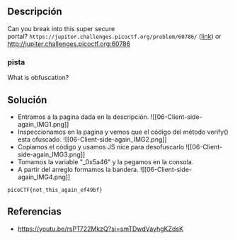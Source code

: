 
## Descripción 

Can you break into this super secure portal? `https://jupiter.challenges.picoctf.org/problem/60786/` ([link](https://jupiter.challenges.picoctf.org/problem/60786/)) or http://jupiter.challenges.picoctf.org:60786
### pista

What is obfuscation?
## Solución

- Entramos a la pagina dada en la descripción.
![[06-Client-side-again_IMG1.png]]
- Inspeccionamos en la pagina y vemos que el código del método verify() esta ofuscado.
![[06-Client-side-again_IMG2.png]]
- Copiamos el código y usamos JS nice para desofuscarlo
![[06-Client-side-again_IMG3.png]]
- Tomamos la variable "_0x5a46" y la pegamos en la consola.
-  A partir del arreglo formamos la bandera.
![[06-Client-side-again_IMG4.png]]




```
picoCTF{not_this_again_ef49bf}
```

## Referencias

- https://youtu.be/rsPT722MkzQ?si=smTDwdVayhgKZdsK
